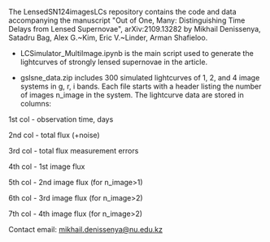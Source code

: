 The LensedSN124imagesLCs repository contains the code and data accompanying the manuscript 
"Out of One, Many: Distinguishing Time Delays from Lensed Supernovae", arXiv:2109.13282 
by Mikhail Denissenya, Satadru Bag, Alex G.~Kim, Eric V.~Linder, Arman Shafieloo.


* LCSimulator_MultiImage.ipynb is the main script used to generate the lightcurves of strongly lensed supernovae in the article.


* gslsne_data.zip includes 300  simulated  lightcurves  of  1, 2, and 4  image  systems in g, r, i bands.
Each file starts with a header listing the number of images n_image in the system. The lightcurve data are stored in columns:


1st col - observation time, days


2nd col - total flux (+noise)


3rd col - total flux measurement errors


4th col - 1st image flux


5th col - 2nd image flux (for n_image>1)


6th col - 3rd image flux (for n_image>2)


7th col - 4th image flux (for n_image>2)



Contact email: mikhail.denissenya@nu.edu.kz


